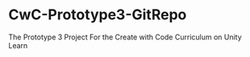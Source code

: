 # CwC-Prototype3-GitRepo
The Prototype 3 Project For the Create with Code Curriculum on Unity Learn
